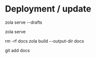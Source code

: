# Deployment / update


zola serve --drafts

zola serve

rm -rf docs
zola build --output-dir docs

git add docs


